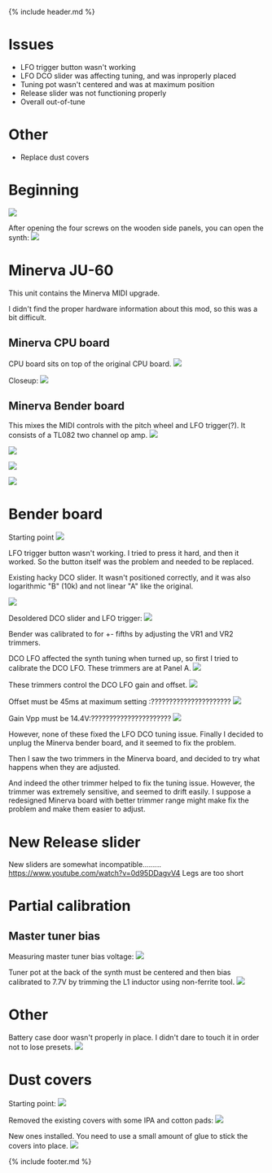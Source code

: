 {% include header.md  %}

# Issues

- LFO trigger button wasn't working
- LFO DCO slider was affecting tuning, and was inproperly placed
- Tuning pot wasn't centered and was at maximum position
- Release slider was not functioning properly
- Overall out-of-tune


# Other
- Replace dust covers

# Beginning

![](images/roland_ju60/beginning1.jpg)

After opening the four screws on the wooden side panels, you can open the synth:
![](images/roland_ju60/beginning2.jpg)


# Minerva JU-60

This unit contains the Minerva MIDI upgrade.

I didn't find the proper hardware information about this mod, so this was a bit difficult.

## Minerva CPU board
CPU board sits on top of the original CPU board.
![](images/roland_ju60/minerva_cpu_board1.jpg)

Closeup:
![](images/roland_ju60/minerva_cpu_board2.jpg)

## Minerva Bender board
This mixes the MIDI controls with the pitch wheel and LFO trigger(?). It consists of a TL082 two channel op amp.
![](images/roland_ju60/minerva_bender_board1.jpg)

![](images/roland_ju60/minerva_bender_board2.jpg)

![](images/roland_ju60/minerva_bender_board3.jpg)

![](images/roland_ju60/minerva_bender_board4.jpg)


# Bender board

Starting point
![](images/roland_ju60/bender_board.jpg)

LFO trigger button wasn't working. I tried to press it hard, and then it worked. So the button itself was the problem and needed to be replaced.

Existing hacky DCO slider. It wasn't positioned correctly, and it was also logarithmic "B" (10k) and not linear "A" like the original.

![](images/roland_ju60/bender_hacky_dco_slider.jpg)

Desoldered DCO slider and LFO trigger:
![](images/roland_ju60/bender_board_lfotrig_dco_removed.jpg)


Bender was calibrated to for +- fifths by adjusting the VR1 and VR2 trimmers.


 DCO LFO affected the synth tuning when turned up, so first I tried to calibrate the DCO LFO. These trimmers are at Panel A.
 ![](images/roland_ju60/dco_lfo_tuning1.jpg)

These trimmers control the DCO LFO gain and offset.
![](images/roland_ju60/dco_lfo_trimmers.jpg)

Offset must be 45ms at maximum setting :??????????????????????
![](images/roland_ju60/dco_lfo_offset.jpg)

Gain Vpp must be 14.4V:??????????????????????
![](images/roland_ju60/dco_lfo_gain.jpg)

However, none of these fixed the LFO DCO tuning issue. Finally I decided to unplug the Minerva bender board, and it seemed to fix the problem.

Then I saw the two trimmers in the Minerva board, and decided to try what happens when they are adjusted.

And indeed the other trimmer helped to fix the tuning issue. However, the trimmer was extremely sensitive, and seemed to drift easily. I suppose a redesigned Minerva board with better trimmer range might make fix the problem and make them easier to adjust.


# New Release slider

New sliders are somewhat incompatible.........
https://www.youtube.com/watch?v=0d95DDagvV4
Legs are too short



# Partial calibration

## Master tuner bias

Measuring master tuner bias voltage:
![](images/roland_ju60/master_bias.jpg)

Tuner pot at the back of the synth must be centered and then bias calibrated to 7.7V by trimming the L1 inductor using non-ferrite tool.
![](images/roland_ju60/master_bias_7.7V.jpg)




# Other

Battery case door wasn't properly in place. I didn't dare to touch it in order not to lose presets.
![](images/roland_ju60/battery_case.jpg)



# Dust covers

Starting point:
![](images/roland_ju60/panels.jpg)


Removed the existing covers with some IPA and cotton pads:
![](images/roland_ju60/panels_dust_covers_removed.jpg)

New ones installed. You need to use a small amount of glue to stick the covers into place.
![](images/roland_ju60/finalized1.jpg)


{% include footer.md  %}
